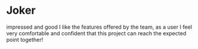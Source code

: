 # Joker
impressed and good I like the features offered by the team, as a user I feel very comfortable and confident that this project can reach the expected point together!
